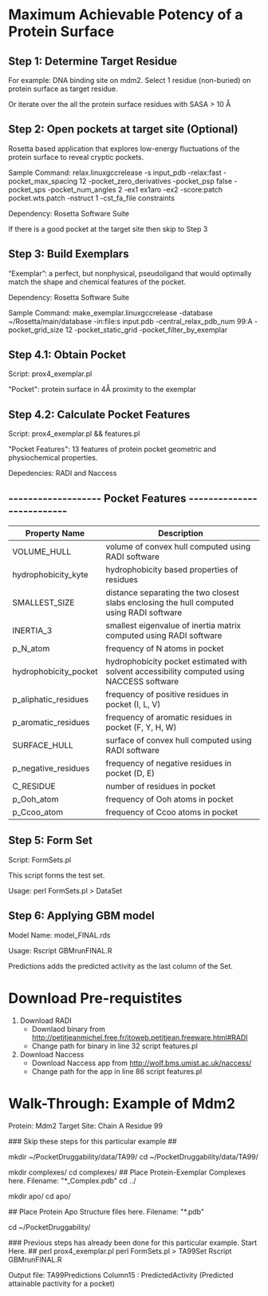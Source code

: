 # Maximum Achievable Potency of a Protein Surface

## Step 1: Determine Target Residue
For example: DNA binding site on mdm2. Select 1 residue (non-buried) on protein surface as target residue.

Or iterate over the all the protein surface residues with SASA > 10 Å

## Step 2: Open pockets at target site (Optional)
Rosetta based application that explores low-energy fluctuations of the protein surface to reveal cryptic pockets.

Sample Command: relax.linuxgccrelease -s input_pdb -relax:fast -pocket_max_spacing 12 -pocket_zero_derivatives -pocket_psp false -pocket_sps -pocket_num_angles 2 -ex1  ex1aro -ex2 -score:patch pocket.wts.patch -nstruct 1 -cst_fa_file constraints

Dependency: Rosetta Software Suite

If there is a good pocket at the target site then skip to Step 3

## Step 3: Build Exemplars
“Exemplar”: a perfect, but nonphysical, pseudoligand that would optimally match the shape and chemical features of the pocket.

Dependency: Rosetta Software Suite

Sample Command: make_exemplar.linuxgccrelease -database ~/Rosetta/main/database -in:file:s input.pdb -central_relax_pdb_num 99:A -pocket_grid_size 12 -pocket_static_grid -pocket_filter_by_exemplar

## Step 4.1: Obtain Pocket
Script: prox4_exemplar.pl

"Pocket": protein surface in 4Å proximity to the exemplar

## Step 4.2: Calculate Pocket Features
Script: prox4_exemplar.pl && features.pl

"Pocket Features": 13 features of protein pocket geometric and  physiochemical properties.

Depedencies: RADI and Naccess

## ------------------- Pocket Features --------------------------
| Property Name  | Description |
| ------------- | ------------- |
| VOLUME_HULL  | volume of convex hull computed using RADI software  |
| hydrophobicity_kyte  | hydrophobicity based properties of residues  |
| SMALLEST_SIZE  | distance separating the two closest slabs enclosing the hull computed using RADI software  |
| INERTIA_3  | smallest eigenvalue of inertia matrix computed using RADI software  |
| p_N_atom  | frequency of N atoms in pocket  |
| hydrophobicity_pocket  | hydrophobicity pocket estimated with solvent accessibility computed using NACCESS software  |
| p_aliphatic_residues  | frequency of positive residues in pocket (I, L, V)   |
| p_aromatic_residues  | frequency of aromatic residues in pocket (F, Y, H, W)   |
| SURFACE_HULL | surface of convex hull computed using RADI software  |
| p_negative_residues | frequency of negative residues in pocket (D, E)  |
| C_RESIDUE   | number of residues in pocket  |
| p_Ooh_atom  | frequency of Ooh atoms in pocket  |
| p_Ccoo_atom  | frequency of Ccoo atoms in pocket  |

## Step 5: Form Set
Script: FormSets.pl 

This script forms the test set. 

Usage: perl FormSets.pl > DataSet


## Step 6: Applying GBM model
Model Name: model_FINAL.rds

Usage: Rscript GBMrunFINAL.R

Predictions adds the predicted activity as the last column of the Set.

# Download Pre-requistites 

1. Download RADI
	- Downlaod binary from http://petitjeanmichel.free.fr/itoweb.petitjean.freeware.html#RADI
	- Change path for binary in line 32 script features.pl
2. Download Naccess
	- Download Naccess app from http://wolf.bms.umist.ac.uk/naccess/
	- Change path for the app in line 86 script features.pl

# Walk-Through: Example of Mdm2
Protein: Mdm2
Target Site: Chain A Residue 99

#\#\# Skip these steps for this particular example \#\#

mkdir ~/PocketDruggability/data/TA99/
cd ~/PocketDruggability/data/TA99/

mkdir complexes/
cd complexes/
\#\# Place Protein-Exemplar Complexes here. Filename: "*_Complex.pdb"
cd ../

mkdir apo/
cd apo/

\#\# Place Protein Apo Structure files here. Filename: "*.pdb"

cd ~/PocketDruggability/

#\#\# Previous steps has already been done for this particular example. Start Here. \#\#
perl prox4_exemplar.pl
perl FormSets.pl > TA99Set
Rscript GBMrunFINAL.R

Output file: TA99Predictions
Column15 : PredictedActivity (Predicted attainable pactivity for a pocket)
